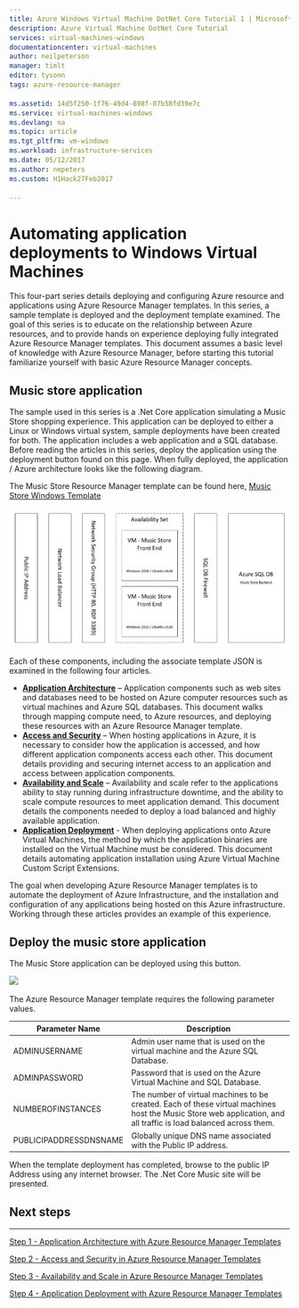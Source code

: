 ```yaml
---
title: Azure Windows Virtual Machine DotNet Core Tutorial 1 | Microsoft Docs
description: Azure Virtual Machine DotNet Core Tutorial
services: virtual-machines-windows
documentationcenter: virtual-machines
author: neilpeterson
manager: timlt
editor: tysonn
tags: azure-resource-manager

ms.assetid: 14d5f250-1f76-49d4-898f-07b58fd39e7c
ms.service: virtual-machines-windows
ms.devlang: na
ms.topic: article
ms.tgt_pltfrm: vm-windows
ms.workload: infrastructure-services
ms.date: 05/12/2017
ms.author: nepeters
ms.custom: H1Hack27Feb2017

---
```

# Automating application deployments to Windows Virtual Machines

This four-part series details deploying and configuring Azure resource and applications using Azure Resource Manager templates. In this series, a sample template is deployed and the deployment template examined. The goal of this series is to educate on the relationship between Azure resources, and to provide hands on experience deploying fully integrated Azure Resource Manager templates. This document assumes a basic level of knowledge with Azure Resource Manager, before starting this tutorial familiarize yourself with basic Azure Resource Manager concepts.

## Music store application
The sample used in this series is a .Net Core application simulating a Music Store shopping experience. This application can be deployed to either a Linux or Windows virtual system, sample deployments have been created for both. The application includes a web application and a SQL database. Before reading the articles in this series, deploy the application using the deployment button found on this page. When fully deployed, the application / Azure architecture looks like the following diagram. 

The Music Store Resource Manager template can be found here, [Music Store Windows Template](https://github.com/Microsoft/dotnet-core-sample-templates/tree/master/dotnet-core-music-windows)

![Music Store Application](./media/dotnet-core-1-landing/music-store.png)

Each of these components, including the associate template JSON is examined in the following four articles.

* [**Application Architecture**](dotnet-core-2-architecture.md?toc=%2fazure%2fvirtual-machines%2fwindows%2ftoc.json) – Application components such as web sites and databases need to be hosted on Azure computer resources such as virtual machines and Azure SQL databases. This document walks through mapping compute need, to Azure resources, and deploying these resources with an Azure Resource Manager template. 
* [**Access and Security**](dotnet-core-3-access-security.md?toc=%2fazure%2fvirtual-machines%2fwindows%2ftoc.json) – When hosting applications in Azure, it is necessary to consider how the application is accessed, and how different application components access each other. This document details providing and securing internet access to an application and access between application components.
* [**Availability and Scale**](dotnet-core-4-availability-scale.md?toc=%2fazure%2fvirtual-machines%2fwindows%2ftoc.json) – Availability and scale refer to the applications ability to stay running during infrastructure downtime, and the ability to scale compute resources to meet application demand. This document details the components needed to deploy a load balanced and highly available application.
* [**Application Deployment**](dotnet-core-5-app-deployment.md?toc=%2fazure%2fvirtual-machines%2fwindows%2ftoc.json) - When deploying applications onto Azure Virtual Machines, the method by which the application binaries are installed on the Virtual Machine must be considered. This document details automating application installation using Azure Virtual Machine Custom Script Extensions.

The goal when developing Azure Resource Manager templates is to automate the deployment of Azure Infrastructure, and the installation and configuration of any applications being hosted on this Azure infrastructure. Working through these articles provides an example of this experience.

## Deploy the music store application
The Music Store application can be deployed using this button.

<a href="https://portal.azure.com/#create/Microsoft.Template/uri/https%3A%2F%2Fraw.githubusercontent.com%2FMicrosoft%2Fdotnet-core-sample-templates%2Fmaster%2Fdotnet-core-music-windows%2Fazuredeploy.json" target="_blank">
    <img src="http://azuredeploy.net/deploybutton.png"/>
</a>

The Azure Resource Manager template requires the following parameter values.

| Parameter Name | Description |
| --- | --- |
| ADMINUSERNAME |Admin user name that is used on the virtual machine and the Azure SQL Database. |
| ADMINPASSWORD |Password that is used on the Azure Virtual Machine and SQL Database. |
| NUMBEROFINSTANCES |The number of virtual machines to be created. Each of these virtual machines host the Music Store web application, and all traffic is load balanced across them. |
| PUBLICIPADDRESSDNSNAME |Globally unique DNS name associated with the Public IP address. |

When the template deployment has completed, browse to the public IP Address using any internet browser. The .Net Core Music site will be presented.

## Next steps
<hr>

[Step 1 - Application Architecture with Azure Resource Manager Templates](dotnet-core-2-architecture.md?toc=%2fazure%2fvirtual-machines%2fwindows%2ftoc.json)

[Step 2 - Access and Security in Azure Resource Manager Templates](dotnet-core-3-access-security.md?toc=%2fazure%2fvirtual-machines%2fwindows%2ftoc.json)

[Step 3 - Availability and Scale in Azure Resource Manager Templates](dotnet-core-4-availability-scale.md?toc=%2fazure%2fvirtual-machines%2fwindows%2ftoc.json)

[Step 4 - Application Deployment with Azure Resource Manager Templates](dotnet-core-5-app-deployment.md?toc=%2fazure%2fvirtual-machines%2fwindows%2ftoc.json)

